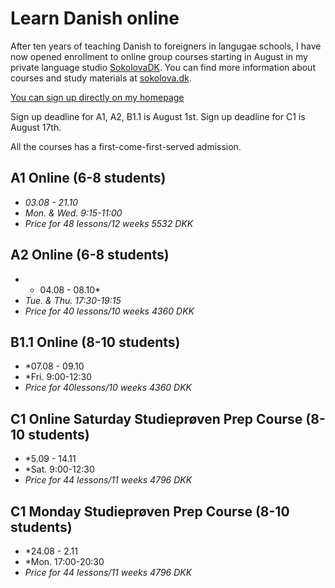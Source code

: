 # Learn Danish online

After ten years of teaching Danish to foreigners in langugae schools, I have now opened enrollment to online group courses starting in August in my private language studio [SokolovaDK](https://sokolova.dk/online-group-classes-levels-and-schedule). You can find more information about courses and study materials at [sokolova.dk](https://sokolova.dk/current-courses-for-sign-up). 

[You can sign up directly on my homepage](https://sokolova.dk/current-courses-for-sign-up)

Sign up deadline for A1, A2, B1.1 is August 1st. Sign up deadline for C1 is August 17th.

All the courses has a first-come-first-served admission. 

## A1 Online (6-8 students) 
   * *03.08 - 21.10*  
   * *Mon. & Wed. 9:15-11:00*  
   * *Price for 48 lessons/12 weeks  5532 DKK*

## A2 Online (6-8 students) 
  * * 04.08 - 08.10*  
  * *Tue. & Thu. 17:30-19:15*
  * *Price for 40 lessons/10 weeks 4360 DKK*
  
## B1.1 Online (8-10 students)
* *07.08 - 09.10 
* *Fri. 9:00-12:30 
* *Price for 40lessons/10 weeks 4360 DKK*

## C1 Online Saturday Studieprøven Prep Course (8-10 students)
* *5.09 - 14.11 
* *Sat. 9:00-12:30 
* *Price for 44 lessons/11 weeks 4796 DKK*

## C1 Monday Studieprøven Prep Course (8-10 students) 
* *24.08 - 2.11
* *Mon. 17:00-20:30
* *Price for 44 lessons/11 weeks 4796 DKK* 


